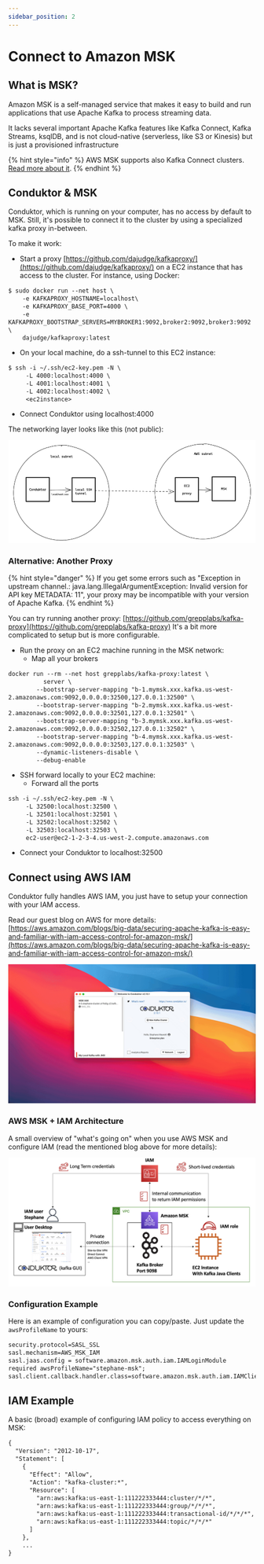 ```yaml
---
sidebar_position: 2
---
```


# Connect to Amazon MSK

## What is MSK?

Amazon MSK is a self-managed service that makes it easy to build and run applications that use Apache Kafka to process streaming data.&#x20;

It lacks several important Apache Kafka features like Kafka Connect, Kafka Streams, ksqlDB, and is not cloud-native (serverless, like S3 or Kinesis) but is just a provisioned infrastructure

{% hint style="info" %}
AWS MSK supports also Kafka Connect clusters. [Read more about it](https://aws.amazon.com/blogs/aws/introducing-amazon-msk-connect-stream-data-to-and-from-your-apache-kafka-clusters-using-managed-connectors/).
{% endhint %}

## Conduktor & MSK

Conduktor, which is running on your computer, has no access by default to MSK. Still, it's possible to connect it to the cluster by using a specialized kafka proxy in-between.

To make it work:

- Start a proxy [https://github.com/dajudge/kafkaproxy/](https://github.com/dajudge/kafkaproxy/) on a EC2 instance that has access to the cluster. For instance, using Docker:

```
$ sudo docker run --net host \
    -e KAFKAPROXY_HOSTNAME=localhost\
    -e KAFKAPROXY_BASE_PORT=4000 \
    -e KAFKAPROXY_BOOTSTRAP_SERVERS=MYBROKER1:9092,broker2:9092,broker3:9092 \
    dajudge/kafkaproxy:latest

```

- On your local machine, do a ssh-tunnel to this EC2 instance:

```
$ ssh -i ~/.ssh/ec2-key.pem -N \
     -L 4000:localhost:4000 \
     -L 4001:localhost:4001 \
     -L 4002:localhost:4002 \
     <ec2instance>
```

- Connect Conduktor using localhost:4000

The networking layer looks like this (not public):

![](../.gitbook/assets/screenshot-2021-10-06-at-22.37.03.png)

### Alternative: Another Proxy

{% hint style="danger" %}
If you get some errors such as "Exception in upstream channel.: java.lang.IllegalArgumentException: Invalid version for API key METADATA: 11", your proxy may be incompatible with your version of Apache Kafka.
{% endhint %}

You can try running another proxy: [https://github.com/grepplabs/kafka-proxy](https://github.com/grepplabs/kafka-proxy) It's a bit more complicated to setup but is more configurable.

- Run the proxy on an EC2 machine running in the MSK network:
  - Map all your brokers

```
docker run --rm --net host grepplabs/kafka-proxy:latest \
          server \
        --bootstrap-server-mapping "b-1.mymsk.xxx.kafka.us-west-2.amazonaws.com:9092,0.0.0.0:32500,127.0.0.1:32500" \
        --bootstrap-server-mapping "b-2.mymsk.xxx.kafka.us-west-2.amazonaws.com:9092,0.0.0.0:32501,127.0.0.1:32501" \
        --bootstrap-server-mapping "b-3.mymsk.xxx.kafka.us-west-2.amazonaws.com:9092,0.0.0.0:32502,127.0.0.1:32502" \
        --bootstrap-server-mapping "b-4.mymsk.xxx.kafka.us-west-2.amazonaws.com:9092,0.0.0.0:32503,127.0.0.1:32503" \
        --dynamic-listeners-disable \
        --debug-enable

```

- SSH forward locally to your EC2 machine:
  - Forward all the ports

```
ssh -i ~/.ssh/ec2-key.pem -N \
     -L 32500:localhost:32500 \
     -L 32501:localhost:32501 \
     -L 32502:localhost:32502 \
     -L 32503:localhost:32503 \
     ec2-user@ec2-1-2-3-4.us-west-2.compute.amazonaws.com
```

- Connect your Conduktor to localhost:32500

## Connect using AWS IAM

Conduktor fully handles AWS IAM, you just have to setup your connection with your IAM access.

Read our guest blog on AWS for more details: [https://aws.amazon.com/blogs/big-data/securing-apache-kafka-is-easy-and-familiar-with-iam-access-control-for-amazon-msk/](https://aws.amazon.com/blogs/big-data/securing-apache-kafka-is-easy-and-familiar-with-iam-access-control-for-amazon-msk/)

![](../.gitbook/assets/bdb1447-access-control-msk-4.gif)

### AWS MSK + IAM Architecture

A small overview of "what's going on" when you use AWS MSK and configure IAM (read the mentioned blog above for more details):

![](<../.gitbook/assets/image (46).png>)

### Configuration Example

Here is an example of configuration you can copy/paste. Just update the `awsProfileName` to yours:

```
security.protocol=SASL_SSL
sasl.mechanism=AWS_MSK_IAM
sasl.jaas.config = software.amazon.msk.auth.iam.IAMLoginModule required awsProfileName="stephane-msk";
sasl.client.callback.handler.class=software.amazon.msk.auth.iam.IAMClientCallbackHandler
```

## IAM Example

A basic (broad) example of configuring IAM policy to access everything on MSK:

```
{
  "Version": "2012-10-17",
  "Statement": [
    {
      "Effect": "Allow",
      "Action": "kafka-cluster:*",
      "Resource": [
        "arn:aws:kafka:us-east-1:111222333444:cluster/*/*",
        "arn:aws:kafka:us-east-1:111222333444:group/*/*/*",
        "arn:aws:kafka:us-east-1:111222333444:transactional-id/*/*/*",
        "arn:aws:kafka:us-east-1:111222333444:topic/*/*/*"
      ]
    },
    ...
}
```
